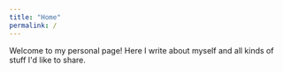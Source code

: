 ```yaml
---
title: "Home"
permalink: /
---
```




Welcome to my personal page! Here I write about myself and all kinds of stuff I'd like to share.

